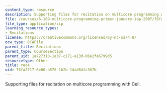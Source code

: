 ```yaml
---
content_type: resource
description: Supporting files for recitation on multicore programming with Cell.
file: /courses/6-189-multicore-programming-primer-january-iap-2007/76fa27176e00a5781b2b14ad841c367b_rec4.zip
file_type: application/zip
learning_resource_types:
- Recitations
license: https://creativecommons.org/licenses/by-nc-sa/4.0/
ocw_type: OCWFile
parent_title: Recitations
parent_type: CourseSection
parent_uid: 1a727310-1a37-c171-a13d-06e2fa6799d5
resourcetype: Other
title: rec4
uid: 76fa2717-6e00-a578-1b2b-14ad841c367b
---
```

Supporting files for recitation on multicore programming with Cell.